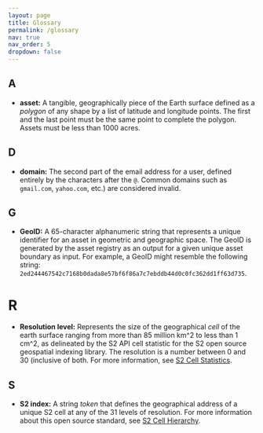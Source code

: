 ```yaml
---
layout: page
title: Glossary
permalink: /glossary
nav: true
nav_order: 5
dropdown: false
---
```


## A 

* **asset:** A tangible, geographically piece of the Earth surface defined as a _polygon_ of any shape by a list of latitude and longitude points. The first and the last point must be the same point to complete the polygon. Assets must be less than 1000 acres.


## D

* **domain:** The second part of the email address for a user, defined entirely by the characters after the `@`.  Common domains such as `gmail.com`, `yahoo.com`, etc.) are considered invalid.


## G

* **GeoID:** A 65-character alphanumeric string that represents a unique identifier for an asset in geometric and geographic space. The GeoID is generated by the asset registry as an output for a given unique asset boundary as input. For example, a GeoID might resemble the following string: `2ed244467542c7168b0dada8e57bf6f86a7c7ebddb44d0c0fc362dd1ff63d735`.


# R

* **Resolution level:** Represents the size of the geographical _cell_ of the earth surface ranging from more than 85 million km^2 to less than 1 cm^2, as delineated by the S2 API cell statistic for the S2 open source geospatial indexing library. The resolution is a number between 0 and 30 (inclusive of both. For more information, see [S2 Cell Statistics](https://s2geometry.io/resources/s2cell_statistics.html).


## S

* **S2 index:** A string _token_ that defines the geographical address of a unique S2 cell at any of the 31 levels of resolution. For more information about this open source standard, see [S2 Cell Hierarchy](https://s2geometry.io/devguide/s2cell_hierarchy). 

